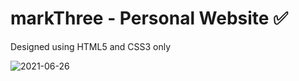 # markThree - Personal Website ✅
Designed using HTML5 and CSS3 only

![2021-06-26](https://user-images.githubusercontent.com/59800818/123505338-13b74a00-d67c-11eb-9d7d-cb65e470af45.png)


